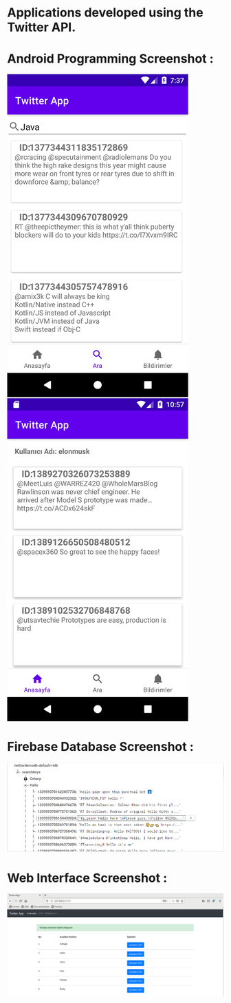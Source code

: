 # Applications developed using the Twitter API.


# Android Programming Screenshot :
![](https://github.com/oguzcihan/TwitterApi_Workspace/blob/main/Pic/AndroidSearchTimeline.png)
![](https://github.com/oguzcihan/TwitterApi_Workspace/blob/main/Pic/AndroidUserTimeline.png)

# Firebase Database Screenshot :
![](https://github.com/oguzcihan/TwitterApi_Workspace/blob/main/Pic/FirebaseDatabase.PNG)

# Web Interface Screenshot :
![](https://github.com/oguzcihan/TwitterApi_Workspace/blob/main/Pic/FlaskGUI.PNG)



